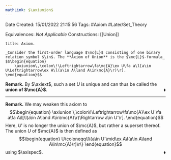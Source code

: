```yaml
---
mathLink: $\axiunion$
---
```


<div class="topSpace"></div>

Date Created: 15/01/2022 21:15:56
Tags: #Axiom #Later/Set_Theory

Equivalences: _Not Applicable_
Constructions: [[Union]]

``` ad-Axiom
title: Axiom.

_Consider the first-order language $\mc{L}$ consisting of one binary relation symbol $\in$. The **Axiom of Union** is the $\mc{L}$-formula_
$$\begin{equation}
    \axiunion\,\colon\!\Leftrightarrow\fa\mc{A}\ex U\fa a\l[a\in U\Leftrightarrow\ex A\l(a\in A\land A\in\mc{A}\r)\r].
\end{equation}$$

```

**Remark.** By $\axiext$, such a set $U$ is unique and can thus be called the **union of $\mc{A}$**.<span style="float:right;">$\blacklozenge$</span>

---

**Remark.** We may weaken this axiom to
$$\begin{equation}
    \axiunion'\,\colon\!\Leftrightarrow\fa\mc{A}\ex U'\fa a\fa A\l[\l(a\in A\land A\in\mc{A}\r)\Rightarrow a\in U'\r].
\end{equation}$$
Here, $U'$ is no longer the union of $\mc{A}$, but rather a superset thereof. The union $U$ of $\mc{A}$ is then defined as
$$\begin{equation}
    U\coloneqq\l\{a\in U'\mid\ex A\l(a\in A\land A\in\mc{A}\r)\r\}
\end{equation}$$
using $\axispec$.<span style="float:right;">$\blacklozenge$</span>
